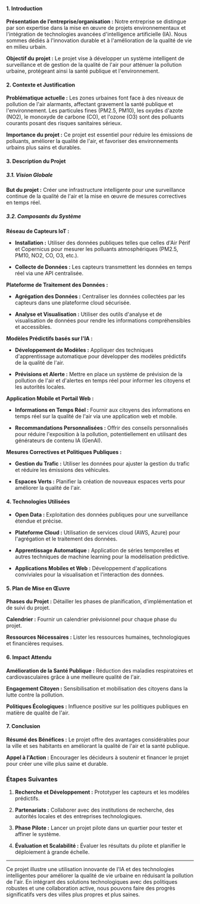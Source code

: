 

#### 1. Introduction

**Présentation de l’entreprise/organisation :**
Notre entreprise se distingue par son expertise dans la mise en œuvre de projets environnementaux et l'intégration de technologies avancées d'intelligence artificielle (IA). Nous sommes dédiés à l'innovation durable et à l'amélioration de la qualité de vie en milieu urbain.

**Objectif du projet :**
Le projet vise à développer un système intelligent de surveillance et de gestion de la qualité de l'air pour atténuer la pollution urbaine, protégeant ainsi la santé publique et l'environnement.

#### 2. Contexte et Justification

**Problématique actuelle :**
Les zones urbaines font face à des niveaux de pollution de l'air alarmants, affectant gravement la santé publique et l'environnement. Les particules fines (PM2.5, PM10), les oxydes d'azote (NO2), le monoxyde de carbone (CO), et l'ozone (O3) sont des polluants courants posant des risques sanitaires sérieux.

**Importance du projet :**
Ce projet est essentiel pour réduire les émissions de polluants, améliorer la qualité de l'air, et favoriser des environnements urbains plus sains et durables.

#### 3. Description du Projet

##### 3.1. Vision Globale

**But du projet :**
Créer une infrastructure intelligente pour une surveillance continue de la qualité de l'air et la mise en œuvre de mesures correctives en temps réel.

##### 3.2. Composants du Système

**Réseau de Capteurs IoT :**

- **Installation :**
  Utiliser des données publiques telles que celles d'Air Périf et Copernicus pour mesurer les polluants atmosphériques (PM2.5, PM10, NO2, CO, O3, etc.).
  
- **Collecte de Données :**
  Les capteurs transmettent les données en temps réel via une API centralisée.

**Plateforme de Traitement des Données :**

- **Agrégation des Données :**
  Centraliser les données collectées par les capteurs dans une plateforme cloud sécurisée.

- **Analyse et Visualisation :**
  Utiliser des outils d'analyse et de visualisation de données pour rendre les informations compréhensibles et accessibles.

**Modèles Prédictifs basés sur l'IA :**

- **Développement de Modèles :**
  Appliquer des techniques d'apprentissage automatique pour développer des modèles prédictifs de la qualité de l'air.

- **Prévisions et Alerte :**
  Mettre en place un système de prévision de la pollution de l'air et d'alertes en temps réel pour informer les citoyens et les autorités locales.

**Application Mobile et Portail Web :**

- **Informations en Temps Réel :**
  Fournir aux citoyens des informations en temps réel sur la qualité de l'air via une application web et mobile.

- **Recommandations Personnalisées :**
  Offrir des conseils personnalisés pour réduire l'exposition à la pollution, potentiellement en utilisant des générateurs de contenu IA (GenAI).

**Mesures Correctives et Politiques Publiques :**

- **Gestion du Trafic :**
  Utiliser les données pour ajuster la gestion du trafic et réduire les émissions des véhicules.

- **Espaces Verts :**
  Planifier la création de nouveaux espaces verts pour améliorer la qualité de l'air.

#### 4. Technologies Utilisées

- **Open Data :**
  Exploitation des données publiques pour une surveillance étendue et précise.

- **Plateforme Cloud :**
  Utilisation de services cloud (AWS, Azure) pour l'agrégation et le traitement des données.

- **Apprentissage Automatique :**
  Application de séries temporelles et autres techniques de machine learning pour la modélisation prédictive.

- **Applications Mobiles et Web :**
  Développement d'applications conviviales pour la visualisation et l'interaction des données.

#### 5. Plan de Mise en Œuvre

**Phases du Projet :**
Détailler les phases de planification, d'implémentation et de suivi du projet.

**Calendrier :**
Fournir un calendrier prévisionnel pour chaque phase du projet.

**Ressources Nécessaires :**
Lister les ressources humaines, technologiques et financières requises.

#### 6. Impact Attendu

**Amélioration de la Santé Publique :**
Réduction des maladies respiratoires et cardiovasculaires grâce à une meilleure qualité de l'air.

**Engagement Citoyen :**
Sensibilisation et mobilisation des citoyens dans la lutte contre la pollution.

**Politiques Écologiques :**
Influence positive sur les politiques publiques en matière de qualité de l'air.

#### 7. Conclusion

**Résumé des Bénéfices :**
Le projet offre des avantages considérables pour la ville et ses habitants en améliorant la qualité de l'air et la santé publique.

**Appel à l'Action :**
Encourager les décideurs à soutenir et financer le projet pour créer une ville plus saine et durable.

### Étapes Suivantes

1. **Recherche et Développement :**
   Prototyper les capteurs et les modèles prédictifs.

2. **Partenariats :**
   Collaborer avec des institutions de recherche, des autorités locales et des entreprises technologiques.

3. **Phase Pilote :**
   Lancer un projet pilote dans un quartier pour tester et affiner le système.

4. **Évaluation et Scalabilité :**
   Évaluer les résultats du pilote et planifier le déploiement à grande échelle.

---

Ce projet illustre une utilisation innovante de l'IA et des technologies intelligentes pour améliorer la qualité de vie urbaine en réduisant la pollution de l'air. En intégrant des solutions technologiques avec des politiques robustes et une collaboration active, nous pouvons faire des progrès significatifs vers des villes plus propres et plus saines.